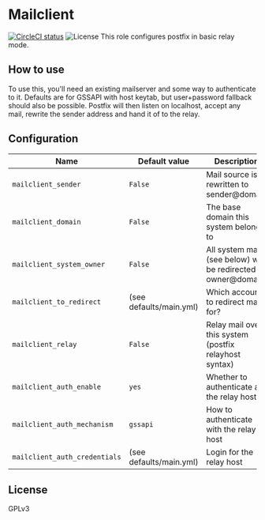 # Mailclient
[![CircleCI status](https://img.shields.io/circleci/project/github/uubk/mailclient/master.svg?style=shield)](https://circleci.com/gh/uubk/mailclient/tree/master)
![License](https://img.shields.io/github/license/uubk/mailclient.svg?style=popout)
This role configures postfix in basic relay mode.

## How to use
To use this, you'll need an existing mailserver and some way to authenticate to it. Defaults are for GSSAPI with host keytab, but user+password fallback should also be possible. Postfix will then listen on localhost, accept any mail, rewrite the sender address and hand it of to the relay.

## Configuration
| Name | Default value | Description |
| ---- | ------------- | ----------- |
| `mailclient_sender` | `False` | Mail source is rewritten to sender@domain |
| `mailclient_domain` | `False` | The base domain this system belongs to |
| `mailclient_system_owner` | `False` | All system mail (see below) will be redirected owner@domain |
| `mailclient_to_redirect` | (see defaults/main.yml) | Which accounts to redirect mail for? |
| `mailclient_relay` | `False` | Relay mail over this system (postfix relayhost syntax) |
| `mailclient_auth_enable` | `yes` | Whether to authenticate at the relay host |
| `mailclient_auth_mechanism` | `gssapi` | How to authenticate with the relay host |
| `mailclient_auth_credentials` | (see defaults/main.yml) | Login for the relay host |

## License
GPLv3
